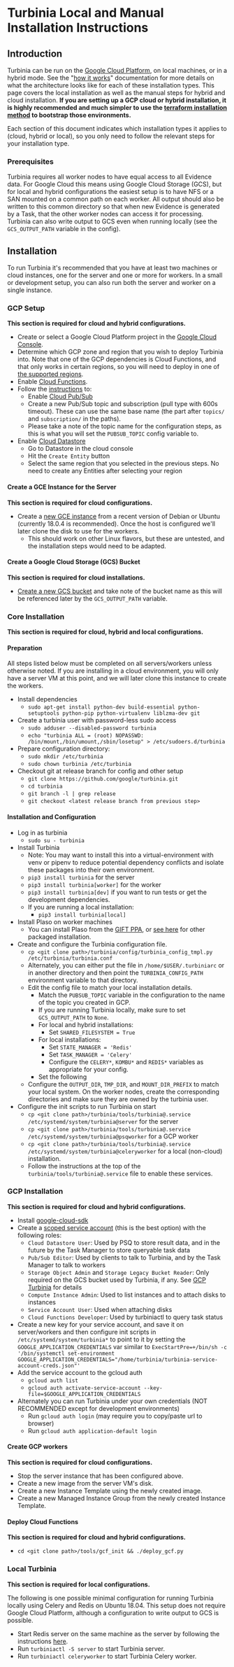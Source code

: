 # Turbinia Local and Manual Installation Instructions

## **Introduction**

Turbinia can be run on the [Google Cloud Platform](https://cloud.google.com), on
local machines, or in a hybrid mode. See the
"[how it works](https://github.com/google/turbinia/blob/master/docs/how-it-works.md)"
documentation for more details on what the architecture looks like for each of
these installation types. This page covers the local installation as well as the
manual steps for hybrid and cloud installation. **If you are setting up a GCP
cloud or hybrid installation, it is highly recommended and much simpler to use
the
[terraform installation method](https://github.com/google/turbinia/blob/master/docs/install.md)
to bootstrap those environments.**

Each section of this document indicates which installation types it applies to
(cloud, hybrid or local), so you only need to follow the relevant steps for your
installation type.

### **Prerequisites**

Turbinia requires all worker nodes to have equal access to all Evidence data.
For Google Cloud this means using Google Cloud Storage (GCS), but for local and
hybrid configurations the easiest setup is to have NFS or a SAN mounted on a
common path on each worker. All output should also be written to this common
directory so that when new Evidence is generated by a Task, that the other
worker nodes can access it for processing. Turbinia can also write output to GCS
even when running locally (see the `GCS_OUTPUT_PATH` variable in the config).

## **Installation**

To run Turbinia it's recommended that you have at least two machines or cloud
instances, one for the server and one or more for workers. In a small or
development setup, you can also run both the server and worker on a single
instance.

### **GCP Setup**

**This section is required for cloud and hybrid configurations.**

*   Create or select a Google Cloud Platform project in the
    [Google Cloud Console](https://console.cloud.google.com).
*   Determine which GCP zone and region that you wish to deploy Turbinia into.
    Note that one of the GCP dependencies is Cloud Functions, and that only
    works in certain regions, so you will need to deploy in one of
    [the supported regions](https://cloud.google.com/functions/docs/locations).
*   Enable
    [Cloud Functions](https://console.cloud.google.com/apis/library/cloudfunctions.googleapis.com).
*   Follow the
    [instructions](https://cloud.google.com/pubsub/docs/quickstart-console) to:
    *   Enable
        [Cloud Pub/Sub](https://console.cloud.google.com/apis/library/pubsub.googleapis.com)
    *   Create a new Pub/Sub topic and subscription (pull type with 600s
        timeout). These can use the same base name (the part after `topics/` and
        `subscription/` in the paths).
    *   Please take a note of the topic name for the configuration steps, as
        this is what you will set the `PUBSUB_TOPIC` config variable to.
*   Enable
    [Cloud Datastore](https://console.cloud.google.com/apis/api/datastore.googleapis.com)
    *   Go to Datastore in the cloud console
    *   Hit the `Create Entity` button
    *   Select the same region that you selected in the previous steps. No need
        to create any Entities after selecting your region

#### **Create a GCE Instance for the Server**

**This section is required for cloud configurations.**

*   Create a
    [new GCE instance](https://console.cloud.google.com/compute/instances) from
    a recent version of Debian or Ubuntu (currently 18.0.4 is recommended). Once
    the host is configured we'll later clone the disk to use for the workers.
    *   This should work on other Linux flavors, but these are untested, and the
        installation steps would need to be adapted.

#### **Create a Google Cloud Storage (GCS) Bucket**

**This section is required for cloud installations.**

*   [Create a new GCS bucket](https://cloud.google.com/storage/docs/creating-buckets)
    and take note of the bucket name as this will be referenced later by the
    `GCS_OUTPUT_PATH` variable.

### **Core Installation**

**This section is required for cloud, hybrid and local configurations.**

#### **Preparation**

All steps listed below must be completed on all servers/workers unless otherwise
noted. If you are installing in a cloud environment, you will only have a server
VM at this point, and we will later clone this instance to create the workers.

*   Install dependencies
    *   `sudo apt-get install python-dev build-essential python-setuptools
        python-pip python-virtualenv liblzma-dev git`
*   Create a turbinia user with password-less sudo access
    *   `sudo adduser --disabled-password turbinia`
    *   `echo "turbinia ALL = (root) NOPASSWD:
        /bin/mount,/bin/umount,/sbin/losetup" > /etc/sudoers.d/turbinia`
*   Prepare configuration directory:
    *   `sudo mkdir /etc/turbinia`
    *   `sudo chown turbinia /etc/turbinia`
*   Checkout git at release branch for config and other setup
    *   `git clone https://github.com/google/turbinia.git`
    *   `cd turbinia`
    *   `git branch -l | grep release`
    *   `git checkout <latest release branch from previous step>`

#### **Installation and Configuration**

*   Log in as turbinia
    *   `sudo su - turbinia`
*   Install Turbinia
    *   Note: You may want to install this into a virtual-environment with venv
        or pipenv to reduce potential dependency conflicts and isolate these
        packages into their own environment.
    *   `pip3 install turbinia` for the server
    *   `pip3 install turbinia[worker]` for the worker
    *   `pip3 install turbinia[dev]` if you want to run tests or get the
        development dependencies.
    *   If you are running a local installation:
        *   `pip3 install turbinia[local]`
*   Install Plaso on worker machines
    *   You can install Plaso from the
        [GIFT PPA](https://launchpad.net/~gift/+archive/ubuntu/stable), or
        [see here](https://github.com/log2timeline/plaso/blob/master/docs/sources/user/Users-Guide.md)
        for other packaged installation.
*   Create and configure the Turbinia configuration file.
    *   `cp <git clone path>/turbinia/config/turbinia_config_tmpl.py
        /etc/turbinia/turbinia.conf`
    *   Alternately, you can either put the file in `/home/$USER/.turbiniarc` or
        in another directory and then point the `TURBINIA_CONFIG_PATH`
        environment variable to that directory.
    *   Edit the config file to match your local installation details.
        *   Match the `PUBSUB_TOPIC` variable in the configuration to the name
            of the topic you created in GCP.
        *   If you are running Turbinia locally, make sure to set
            `GCS_OUTPUT_PATH` to `None`.
        *   For local and hybrid installations:
            *   Set `SHARED_FILESYSTEM = True`
        *   For local installations:
            *   Set `STATE_MANAGER = 'Redis'`
            *   Set `TASK_MANAGER = 'Celery'`
            *   Configure the `CELERY*`, `KOMBU*` and `REDIS*` variables as
                appropriate for your config.
        *   Set the following
    *   Configure the `OUTPUT_DIR`, `TMP_DIR`, and `MOUNT_DIR_PREFIX` to match
        your local system. On the worker nodes, create the corresponding
        directories and make sure they are owned by the turbinia user.
*   Configure the init scripts to run Turbinia on start
    *   `cp <git clone path>/turbinia/tools/turbinia@.service
        /etc/systemd/system/turbinia@server` for the server
    *   `cp <git clone path>/turbinia/tools/turbinia@.service
        /etc/systemd/system/turbinia@psqworker` for a GCP worker
    *   `cp <git clone path>/turbinia/tools/turbinia@.service
        /etc/systemd/system/turbinia@celeryworker` for a local (non-cloud)
        installation.
    *   Follow the instructions at the top of the
        `turbinia/tools/turbinia@.service` file to enable these services.

### **GCP Installation**

**This section is required for cloud and hybrid configurations.**

*   Install
    [google-cloud-sdk](https://cloud.google.com/sdk/docs/quickstart-linux)
*   Create a
    [scoped service account](https://cloud.google.com/compute/docs/access/service-accounts)
    (this is the best option) with the following roles:
    *   `Cloud Datastore User`: Used by PSQ to store result data, and in the
        future by the Task Manager to store queryable task data
    *   `Pub/Sub Editor`: Used by clients to talk to Turbinia, and by the Task
        Manager to talk to workers
    *   `Storage Object Admin` and `Storage Legacy Bucket Reader`: Only required
        on the GCS bucket used by Turbinia, if any. See
        [GCP Turbinia](https://github.com/google/turbinia/blob/master/docs/install.md#gcp-turbinia)
        for details
    *   `Compute Instance Admin`: Used to list instances and to attach disks to
        instances
    *   `Service Account User`: Used when attaching disks
    *   `Cloud Functions Developer`: Used by turbiniactl to query task status
*   Create a new key for your service account, and save it on server/workers and
    then configure init scripts in `/etc/systemd/system/turbinia*` to point to
    it by setting the `GOOGLE_APPLICATION_CREDENTIALS` var similar to
    `ExecStartPre=+/bin/sh -c '/bin/systemctl set-environment
    GOOGLE_APPLICATION_CREDENTIALS="/home/turbinia/turbinia-service-account-creds.json"'`
*   Add the service account to the gcloud auth
    *   `gcloud auth list`
    *   `gcloud auth activate-service-account
        --key-file=$GOOGLE_APPLICATION_CREDENTIALS`
*   Alternately you can run Turbinia under your own credentials (NOT RECOMMENDED
    except for development environments)
    *   Run `gcloud auth login` (may require you to copy/paste url to browser)
    *   Run `gcloud auth application-default login`

#### **Create GCP workers**

**This section is required for cloud configurations.**

*   Stop the server instance that has been configured above.
*   Create a new image from the server VM's disk.
*   Create a new Instance Template using the newly created image.
*   Create a new Managed Instance Group from the newly created Instance
    Template.

#### **Deploy Cloud Functions**

**This section is required for cloud and hybrid configurations.**

*   `cd <git clone path>/tools/gcf_init && ./deploy_gcf.py`

### **Local Turbinia**

**This section is required for local configurations.**

The following is one possible minimal configuration for running Turbinia locally
using Celery and Redis on Ubuntu 18.04. This setup does not require Google Cloud
Platform, although a configuration to write output to GCS is possible.

*   Start Redis server on the same machine as the server by following the
    instructions [here](https://redis.io/topics/quickstart).
*   Run `turbiniactl -S server` to start Turbinia server.
*   Run `turbiniactl celeryworker` to start Turbinia Celery worker.
